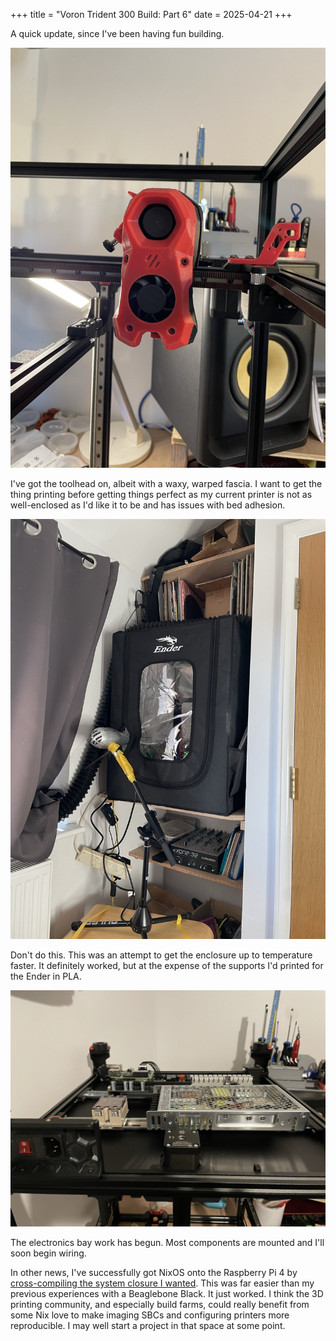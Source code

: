 +++
title = "Voron Trident 300 Build: Part 6"
date = 2025-04-21
+++

A quick update, since I've been having fun building.

![Voron Stealthburner toolhead with warping](printhead.jpeg)

I've got the toolhead on, albeit with a waxy, warped fascia. I want to get the
thing printing before getting things perfect as my current printer is not as
well-enclosed as I'd like it to be and has issues with bed adhesion.

![printer enclosure with hair dryer on a mic stand poking inside](bad-idea.jpeg)

Don't do this. This was an attempt to get the enclosure up to temperature
faster. It definitely worked, but at the expense of the supports I'd printed
for the Ender in PLA.

![unwired Voron Trident electronics bay](ebay.jpeg)

The electronics bay work has begun. Most components are mounted and I'll soon begin wiring.

In other news, I've successfully got NixOS onto the Raspberry Pi 4 by
[cross-compiling the system closure I wanted](https://github.com/code-supply/code-supply/tree/main/boxes/ketchup-king). This was far easier than my
previous experiences with a Beaglebone Black. It just worked. I think the 3D
printing community, and especially build farms, could really benefit from some
Nix love to make imaging SBCs and configuring printers more reproducible. I may
well start a project in that space at some point.
